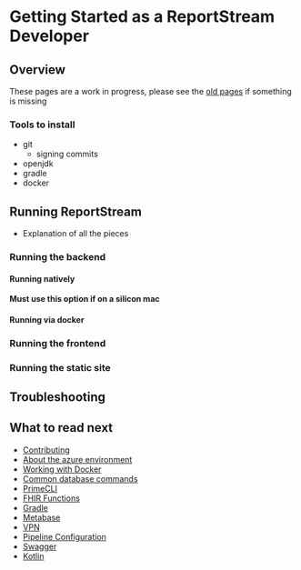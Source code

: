 # Getting Started as a ReportStream Developer

## Overview

These pages are a work in progress, please see the [old pages](../docs-deprecated/getting-started/getting-started.md) if something is missing

### Tools to install

- git
  - signing commits
- openjdk
- gradle
- docker

## Running ReportStream

- Explanation of all the pieces

### Running the backend

#### Running natively

**Must use this option if on a silicon mac**

#### Running via docker

### Running the frontend

### Running the static site

## Troubleshooting

## What to read next

- [Contributing](./contributing.md)
- [About the azure environment](./azure.md)
- [Working with Docker](./docker.md)
- [Common database commands](./postgres-database.md)
- [PrimeCLI](./prime-cli.md)
- [FHIR Functions](./fhir-functions.md)
- [Gradle](./gradle.md)
- [Metabase](./metabase.md)
- [VPN](./vpn.md)
- [Pipeline Configuration](./universal-pipeline-configuration.md)
- [Swagger](./swagger.md)
- [Kotlin](./kotlin.md)